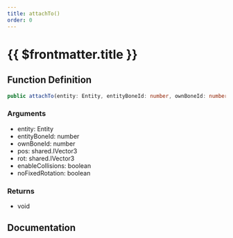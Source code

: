 ```yaml
---
title: attachTo()
order: 0
---
```


# {{ $frontmatter.title }}

<!--@include: ./attachTo_partial_header.md-->

## Function Definition

```ts
public attachTo(entity: Entity, entityBoneId: number, ownBoneId: number, pos: shared.IVector3, rot: shared.IVector3, enableCollisions: boolean, noFixedRotation: boolean): void;
```

### Arguments

* entity: Entity
* entityBoneId: number
* ownBoneId: number
* pos: shared.IVector3
* rot: shared.IVector3
* enableCollisions: boolean
* noFixedRotation: boolean

### Returns

* void

## Documentation

<!--@include: ./attachTo_partial_footer.md-->
